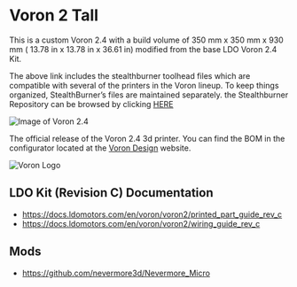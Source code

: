 # Voron 2 Tall

This is a custom Voron 2.4 with a build volume of 350 mm x 350 mm x 930 mm (
13.78 in x 13.78 in x 36.61 in) modified from the base LDO Voron 2.4 Kit.

<!-- **[CLICK HERE TO DOWNLOAD](https://voron.zip/done/V2.zip)** -->

The above link includes the stealthburner toolhead files which are compatible with several of the printers in the Voron lineup. 
To keep things organized, StealthBurner’s files are maintained separately. 
the Stealthburner Repository can be browsed by clicking [HERE](https://github.com/VoronDesign/Voron-Stealthburner)

![Image of Voron 2.4](http://vorondesign.com/images/voron2.4.jpg)

The official release of the Voron 2.4 3d printer.  You can find the BOM in the configurator located at the [Voron Design]( http://vorondesign.com/voron2.4) website.

![Voron Logo](http://vorondesign.com/images/voron_design_logo.png)

## LDO Kit (Revision C) Documentation
- https://docs.ldomotors.com/en/voron/voron2/printed_part_guide_rev_c
- https://docs.ldomotors.com/en/voron/voron2/wiring_guide_rev_c

## Mods
- https://github.com/nevermore3d/Nevermore_Micro

